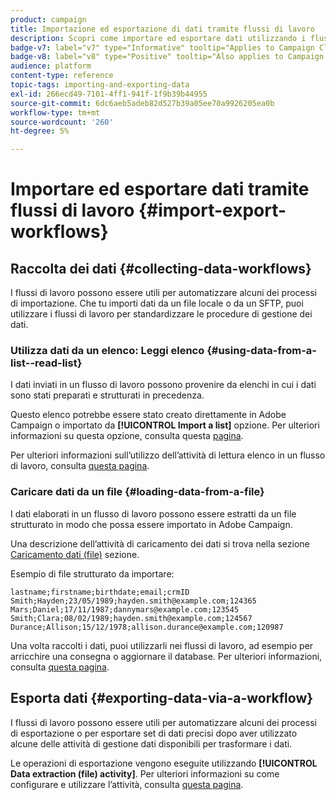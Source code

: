```yaml
---
product: campaign
title: Importazione ed esportazione di dati tramite flussi di lavoro
description: Scopri come importare ed esportare dati utilizzando i flussi di lavoro in Campaign
badge-v7: label="v7" type="Informative" tooltip="Applies to Campaign Classic v7"
badge-v8: label="v8" type="Positive" tooltip="Also applies to Campaign v8"
audience: platform
content-type: reference
topic-tags: importing-and-exporting-data
exl-id: 266ecd49-7101-4ff1-941f-1f9b39b44955
source-git-commit: 6dc6aeb5adeb82d527b39a05ee70a9926205ea0b
workflow-type: tm+mt
source-wordcount: '260'
ht-degree: 5%

---
```


# Importare ed esportare dati tramite flussi di lavoro {#import-export-workflows}



## Raccolta dei dati {#collecting-data-workflows}

I flussi di lavoro possono essere utili per automatizzare alcuni dei processi di importazione. Che tu importi dati da un file locale o da un SFTP, puoi utilizzare i flussi di lavoro per standardizzare le procedure di gestione dei dati.

### Utilizza dati da un elenco: Leggi elenco {#using-data-from-a-list--read-list}

I dati inviati in un flusso di lavoro possono provenire da elenchi in cui i dati sono stati preparati e strutturati in precedenza.

Questo elenco potrebbe essere stato creato direttamente in Adobe Campaign o importato da **[!UICONTROL Import a list]** opzione. Per ulteriori informazioni su questa opzione, consulta questa [pagina](../../platform/using/about-generic-imports-exports.md).

Per ulteriori informazioni sull’utilizzo dell’attività di lettura elenco in un flusso di lavoro, consulta [questa pagina](../../workflow/using/read-list.md).

### Caricare dati da un file {#loading-data-from-a-file}

I dati elaborati in un flusso di lavoro possono essere estratti da un file strutturato in modo che possa essere importato in Adobe Campaign.

Una descrizione dell’attività di caricamento dei dati si trova nella sezione [Caricamento dati (file)](../../workflow/using/data-loading--file-.md) sezione.

Esempio di file strutturato da importare:

```
lastname;firstname;birthdate;email;crmID
Smith;Hayden;23/05/1989;hayden.smith@example.com;124365
Mars;Daniel;17/11/1987;dannymars@example.com;123545
Smith;Clara;08/02/1989;hayden.smith@example.com;124567
Durance;Allison;15/12/1978;allison.durance@example.com;120987
```

Una volta raccolti i dati, puoi utilizzarli nei flussi di lavoro, ad esempio per arricchire una consegna o aggiornare il database. Per ulteriori informazioni, consulta [questa pagina](../../workflow/using/how-to-use-workflow-data.md).

## Esporta dati {#exporting-data-via-a-workflow}

I flussi di lavoro possono essere utili per automatizzare alcuni dei processi di esportazione o per esportare set di dati precisi dopo aver utilizzato alcune delle attività di gestione dati disponibili per trasformare i dati.

Le operazioni di esportazione vengono eseguite utilizzando **[!UICONTROL Data extraction (file) activity]**. Per ulteriori informazioni su come configurare e utilizzare l’attività, consulta [questa pagina](../../workflow/using/extraction--file-.md).
